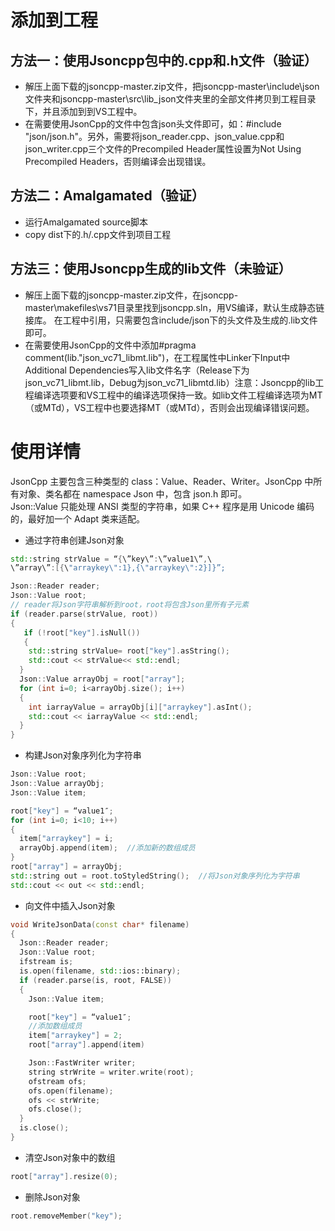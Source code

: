 <!--
 * @Author: lexcalibur
 * @Date: 2021-12-21 16:47:52
 * @LastEditors: lexcaliburr
 * @LastEditTime: 2021-12-21 17:03:20
 * @reference： https://www.jianshu.com/p/987e95cc79f4
 * 16:48:55
-->
# 添加到工程
## 方法一：使用Jsoncpp包中的.cpp和.h文件（验证）

- 解压上面下载的jsoncpp-master.zip文件，把jsoncpp-master\include\json文件夹和jsoncpp-master\src\lib_json文件夹里的全部文件拷贝到工程目录下，并且添加到到VS工程中。
- 在需要使用JsonCpp的文件中包含json头文件即可，如：#include "json/json.h"。另外，需要将json_reader.cpp、json_value.cpp和json_writer.cpp三个文件的Precompiled Header属性设置为Not Using Precompiled Headers，否则编译会出现错误。

## 方法二：Amalgamated（验证）

- 运行Amalgamated source脚本
- copy dist下的.h/.cpp文件到项目工程

## 方法三：使用Jsoncpp生成的lib文件（未验证）

- 解压上面下载的jsoncpp-master.zip文件，在jsoncpp-master\makefiles\vs71目录里找到jsoncpp.sln，用VS编译，默认生成静态链接库。 在工程中引用，只需要包含include/json下的头文件及生成的.lib文件即可。
- 在需要使用JsonCpp的文件中添加#pragma comment(lib."json_vc71_libmt.lib")，在工程属性中Linker下Input中Additional Dependencies写入lib文件名字（Release下为json_vc71_libmt.lib，Debug为json_vc71_libmtd.lib）注意：Jsoncpp的lib工程编译选项要和VS工程中的编译选项保持一致。如lib文件工程编译选项为MT（或MTd），VS工程中也要选择MT（或MTd），否则会出现编译错误问题。

# 使用详情
JsonCpp 主要包含三种类型的 class：Value、Reader、Writer。JsonCpp 中所有对象、类名都在 namespace Json 中，包含 json.h 即可。  
Json::Value 只能处理 ANSI 类型的字符串，如果 C++ 程序是用 Unicode 编码的，最好加一个 Adapt 类来适配。

- 通过字符串创建Json对象
```cpp
std::string strValue = “{\”key\”:\”value1\”,\
\”array\”:[{\"arraykey\":1},{\"arraykey\":2}]}”; 

Json::Reader reader; 
Json::Value root; 
// reader将Json字符串解析到root，root将包含Json里所有子元素
if (reader.parse(strValue, root))   
{ 
   if (!root["key"].isNull())
   {
    std::string strValue= root["key"].asString(); 
    std::cout << strValue<< std::endl; 
  }
  Json::Value arrayObj = root["array"]; 
  for (int i=0; i<arrayObj.size(); i++) 
  { 
    int iarrayValue = arrayObj[i]["arraykey"].asInt(); 
    std::cout << iarrayValue << std::endl;  
  } 
}

```
- 构建Json对象序列化为字符串
```cpp
Json::Value root; 
Json::Value arrayObj;
Json::Value item; 

root["key"] = “value1″; 
for (int i=0; i<10; i++)
{ 
  item["arraykey"] = i; 
  arrayObj.append(item);  //添加新的数组成员
} 
root["array"] = arrayObj; 
std::string out = root.toStyledString();  //将Json对象序列化为字符串
std::cout << out << std::endl;

```
- 向文件中插入Json对象
```cpp
void WriteJsonData(const char* filename)
{    
  Json::Reader reader;
  Json::Value root;
  ifstream is;
  is.open(filename, std::ios::binary);
  if (reader.parse(is, root, FALSE))
  {
    Json::Value item; 

    root["key"] = “value1″; 
    //添加数组成员
    item["arraykey"] = 2; 
    root["array"].append(item)

    Json::FastWriter writer;
    string strWrite = writer.write(root);
    ofstream ofs;
    ofs.open(filename);
    ofs << strWrite;
    ofs.close();
  }
  is.close();  
}

```
- 清空Json对象中的数组
```cpp
root["array"].resize(0);
```
- 删除Json对象
```cpp
root.removeMember("key");
```